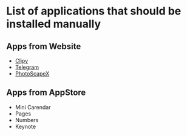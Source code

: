 # List of applications that should be installed manually

## Apps from Website

- [Clipy](https://clipy-app.com)
- [Telegram](https://telegram.org/apps)
- [PhotoScapeX](http://x.photoscape.org/)

## Apps from AppStore

- Mini Carendar
- Pages
- Numbers
- Keynote

